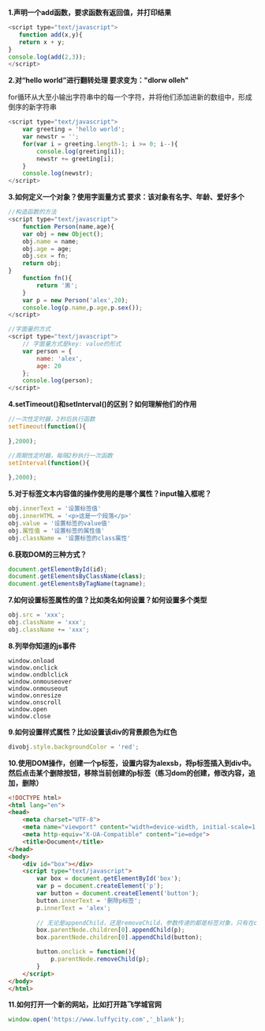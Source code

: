 **1.声明一个add函数，要求函数有返回值，并打印结果**

 ```javascript
<script type="text/javascript">
    function add(x,y){
    return x + y;
}
console.log(add(2,3));        
</script>
 ```



**2.对“hello world”进行翻转处理 要求变为："dlorw olleh"**

for循环从大至小输出字符串中的每一个字符，并将他们添加进新的数组中，形成倒序的新字符串

```javascript
<script type="text/javascript">
    var greeting = 'hello world';
	var newstr = '';
	for(var i = greeting.length-1; i >= 0; i--){
    	console.log(greeting[i]);
    	newstr += greeting[i];
	}
	console.log(newstr);
</script>
```



**3.如何定义一个对象？使用字面量方式 要求：该对象有名字、年龄、爱好多个**

```javascript
//构造函数的方法
<script type="text/javascript">
    function Person(name,age){
    var obj = new Object();
    obj.name = name;
    obj.age = age;
    obj.sex = fn;
    return obj;
}
    function fn(){
        return '男';
    }
	var p = new Person('alex',20);
	console.log(p.name,p.age,p.sex());
</script>

//字面量的方式
<script type="text/javascript">
    // 字面量方式是key: value的形式
    var person = {
        name: 'alex',
        age: 20
    };
	console.log(person);
</script>
```



**4.setTimeout()和setInterval()的区别？如何理解他们的作用**

```javascript
//一次性定时器，2秒后执行函数
setTimeout(function(){
    
},2000);

//周期性定时器，每隔2秒执行一次函数
setInterval(function(){
    
},2000);
```



**5.对于标签文本内容值的操作使用的是哪个属性？input输入框呢？**

```javascript
obj.innerText = '设置标签值'
obj.innerHTML = '<p>这是一个段落</p>'
obj.value = '设置标签的value值'
obj.属性值 = '设置标签的属性值'
obj.className = '设置标签的class属性'
```



**6.获取DOM的三种方式？**

```javascript
document.getElementById(id);
document.getElementsByClassName(class);
document.getElementsByTagName(tagname);
```

 

**7.如何设置标签属性的值？比如类名如何设置？如何设置多个类型**

```javascript
obj.src = 'xxx';
obj.className = 'xxx';
obj.className += 'xxx';
```

 

**8.列举你知道的js事件**

```
window.onload
window.onclick
window.ondblclick
window.onmouseover
window.onmouseout
window.onresize
window.onscroll
window.open
window.close
```



**9.如何设置样式属性？比如设置该div的背景颜色为红色**

```javascript
divobj.style.backgroundColor = 'red';
```



 

**10.使用DOM操作，创建一个p标签，设置内容为alexsb，将p标签插入到div中。然后点击某个删除按钮，移除当前创建的p标签（练习dom的创建，修改内容，追加，删除）**

```html
<!DOCTYPE html>
<html lang="en">
<head>
    <meta charset="UTF-8">
    <meta name="viewport" content="width=device-width, initial-scale=1.0">
    <meta http-equiv="X-UA-Compatible" content="ie=edge">
    <title>Document</title>
</head>
<body>
    <div id="box"></div>
    <script type="text/javascript">
        var box = document.getElementById('box');        
        var p = document.createElement('p');
        var button = document.createElement('button');
        button.innerText = '删除p标签';
        p.innerText = 'alex';
        
        // 无论是appendChild，还是removeChild，参数传递的都是标签对象，只有在createElement时，传入的才是字符串'div'、'p'
        box.parentNode.children[0].appendChild(p);
        box.parentNode.children[0].appendChild(button);

        button.onclick = function(){
            p.parentNode.removeChild(p);
        }
    </script>
</body>
</html>
```



**11.如何打开一个新的网站，比如打开路飞学城官网**

```javascript
window.open('https://www.luffycity.com','_blank');
```

